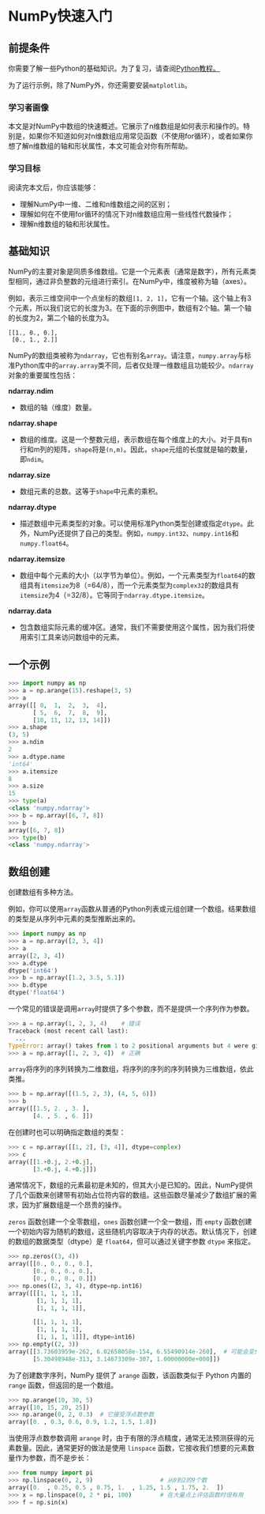 # NumPy快速入门

## 前提条件
你需要了解一些Python的基础知识。为了复习，请查阅[Python教程。](https://docs.python.org/tutorial/)

为了运行示例，除了NumPy外，你还需要安装`matplotlib`。

### 学习者画像
本文是对NumPy中数组的快速概述。它展示了n维数组是如何表示和操作的。特别是，如果你不知道如何对n维数组应用常见函数（不使用for循环），或者如果你想了解n维数组的轴和形状属性，本文可能会对你有所帮助。

### 学习目标
阅读完本文后，你应该能够：

- 理解NumPy中一维、二维和n维数组之间的区别；
- 理解如何在不使用for循环的情况下对n维数组应用一些线性代数操作；
- 理解n维数组的轴和形状属性。

## 基础知识
NumPy的主要对象是同质多维数组。它是一个元素表（通常是数字），所有元素类型相同，通过非负整数的元组进行索引。在NumPy中，维度被称为轴（axes）。

例如，表示三维空间中一个点坐标的数组`[1, 2, 1]`，它有一个轴。这个轴上有3个元素，所以我们说它的长度为3。在下面的示例图中，数组有2个轴。第一个轴的长度为2，第二个轴的长度为3。

```
[[1., 0., 0.],
 [0., 1., 2.]]
```

NumPy的数组类被称为`ndarray`，它也有别名`array`。请注意，`numpy.array`与标准Python库中的`array.array`类不同，后者仅处理一维数组且功能较少。`ndarray`对象的重要属性包括：

**ndarray.ndim**
- 数组的轴（维度）数量。

**ndarray.shape**
- 数组的维度。这是一个整数元组，表示数组在每个维度上的大小。对于具有n行和m列的矩阵，`shape`将是`(n,m)`。因此，`shape`元组的长度就是轴的数量，即`ndim`。

**ndarray.size**
- 数组元素的总数。这等于`shape`中元素的乘积。

**ndarray.dtype**
- 描述数组中元素类型的对象。可以使用标准Python类型创建或指定`dtype`。此外，NumPy还提供了自己的类型。例如，`numpy.int32`、`numpy.int16`和`numpy.float64`。

**ndarray.itemsize**
- 数组中每个元素的大小（以字节为单位）。例如，一个元素类型为`float64`的数组具有`itemsize`为8（=64/8），而一个元素类型为`complex32`的数组具有`itemsize`为4（=32/8）。它等同于`ndarray.dtype.itemsize`。

**ndarray.data**
- 包含数组实际元素的缓冲区。通常，我们不需要使用这个属性，因为我们将使用索引工具来访问数组中的元素。

## 一个示例

```python
>>> import numpy as np
>>> a = np.arange(15).reshape(3, 5)
>>> a
array([[ 0,  1,  2,  3,  4],
       [ 5,  6,  7,  8,  9],
       [10, 11, 12, 13, 14]])
>>> a.shape
(3, 5)
>>> a.ndim
2
>>> a.dtype.name
'int64'
>>> a.itemsize
8
>>> a.size
15
>>> type(a)
<class 'numpy.ndarray'>
>>> b = np.array([6, 7, 8])
>>> b
array([6, 7, 8])
>>> type(b)
<class 'numpy.ndarray'>
```

## 数组创建

创建数组有多种方法。

例如，你可以使用`array`函数从普通的Python列表或元组创建一个数组。结果数组的类型是从序列中元素的类型推断出来的。

```python
>>> import numpy as np
>>> a = np.array([2, 3, 4])
>>> a
array([2, 3, 4])
>>> a.dtype
dtype('int64')
>>> b = np.array([1.2, 3.5, 5.1])
>>> b.dtype
dtype('float64')
```

一个常见的错误是调用`array`时提供了多个参数，而不是提供一个序列作为参数。

```python
>>> a = np.array(1, 2, 3, 4)    # 错误
Traceback (most recent call last):
  ...
TypeError: array() takes from 1 to 2 positional arguments but 4 were given
>>> a = np.array([1, 2, 3, 4])  # 正确
```

`array`将序列的序列转换为二维数组，将序列的序列的序列转换为三维数组，依此类推。

```python
>>> b = np.array([(1.5, 2, 3), (4, 5, 6)])
>>> b
array([[1.5, 2. , 3. ],
       [4. , 5. , 6. ]])
```

在创建时也可以明确指定数组的类型：

```python
>>> c = np.array([[1, 2], [3, 4]], dtype=complex)
>>> c
array([[1.+0.j, 2.+0.j],
       [3.+0.j, 4.+0.j]])
```

通常情况下，数组的元素最初是未知的，但其大小是已知的。因此，NumPy提供了几个函数来创建带有初始占位符内容的数组。这些函数尽量减少了数组扩展的需求，因为扩展数组是一个昂贵的操作。

`zeros` 函数创建一个全零数组，`ones` 函数创建一个全一数组，而 `empty` 函数创建一个初始内容为随机的数组，这些随机内容取决于内存的状态。默认情况下，创建的数组的数据类型（dtype）是 `float64`，但可以通过关键字参数 `dtype` 来指定。

```python
>>> np.zeros((3, 4))
array([[0., 0., 0., 0.],
       [0., 0., 0., 0.],
       [0., 0., 0., 0.]])
>>> np.ones((2, 3, 4), dtype=np.int16)
array([[[1, 1, 1, 1],
        [1, 1, 1, 1],
        [1, 1, 1, 1]],

       [[1, 1, 1, 1],
        [1, 1, 1, 1],
        [1, 1, 1, 1]]], dtype=int16)
>>> np.empty((2, 3)) 
array([[3.73603959e-262, 6.02658058e-154, 6.55490914e-260],  # 可能会变化
       [5.30498948e-313, 3.14673309e-307, 1.00000000e+000]])
```

为了创建数字序列，NumPy 提供了 `arange` 函数，该函数类似于 Python 内置的 `range` 函数，但返回的是一个数组。

```python
>>> np.arange(10, 30, 5)
array([10, 15, 20, 25])
>>> np.arange(0, 2, 0.3)  # 它接受浮点数参数
array([0. , 0.3, 0.6, 0.9, 1.2, 1.5, 1.8])
```

当使用浮点数参数调用 `arange` 时，由于有限的浮点精度，通常无法预测获得的元素数量。因此，通常更好的做法是使用 `linspace` 函数，它接收我们想要的元素数量作为参数，而不是步长：

```python
>>> from numpy import pi
>>> np.linspace(0, 2, 9)                   # 从0到2的9个数
array([0.  , 0.25, 0.5 , 0.75, 1.  , 1.25, 1.5 , 1.75, 2.  ])
>>> x = np.linspace(0, 2 * pi, 100)        # 在大量点上评估函数时很有用
>>> f = np.sin(x)
```